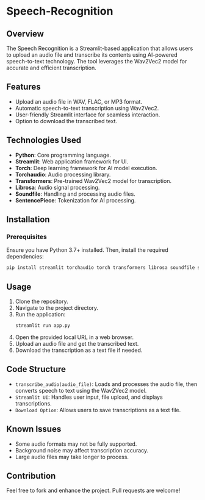# Speech-Recognition

## Overview
The Speech Recognition  is a Streamlit-based application that allows users to upload an audio file and transcribe its contents using AI-powered speech-to-text technology. The tool leverages the Wav2Vec2 model for accurate and efficient transcription.

## Features
- Upload an audio file in WAV, FLAC, or MP3 format.
- Automatic speech-to-text transcription using Wav2Vec2.
- User-friendly Streamlit interface for seamless interaction.
- Option to download the transcribed text.

## Technologies Used
- **Python**: Core programming language.
- **Streamlit**: Web application framework for UI.
- **Torch**: Deep learning framework for AI model execution.
- **Torchaudio**: Audio processing library.
- **Transformers**: Pre-trained Wav2Vec2 model for transcription.
- **Librosa**: Audio signal processing.
- **Soundfile**: Handling and processing audio files.
- **SentencePiece**: Tokenization for AI processing.

## Installation
### Prerequisites
Ensure you have Python 3.7+ installed. Then, install the required dependencies:
```sh
pip install streamlit torchaudio torch transformers librosa soundfile sentencepiece
```

## Usage
1. Clone the repository.
2. Navigate to the project directory.
3. Run the application:
   ```sh
   streamlit run app.py
   ```
4. Open the provided local URL in a web browser.
5. Upload an audio file and get the transcribed text.
6. Download the transcription as a text file if needed.

## Code Structure
- `transcribe_audio(audio_file)`: Loads and processes the audio file, then converts speech to text using the Wav2Vec2 model.
- `Streamlit UI`: Handles user input, file upload, and displays transcriptions.
- `Download Option`: Allows users to save transcriptions as a text file.

## Known Issues
- Some audio formats may not be fully supported.
- Background noise may affect transcription accuracy.
- Large audio files may take longer to process.

## Contribution
Feel free to fork and enhance the project. Pull requests are welcome!


